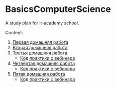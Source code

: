 # BasicsComputerScience
A study plan for it-academy school.

Content:

1. [Первая домашняя работа](./hw_first_lesson/README.md)
2. [Вторая домашняя работа](./second_lesson/hw_questions.md)
3. [Третья домашняя работа](./third_lesson/hw_practice.py)
   - [Код практики с вебинара](./third_lesson/cw_practice.py)
4. [Четвёртая домашняя работа](./fourth_lesson/hw_practice.py)
   - [Код практики с вебинара](./fourth_lesson/cw_practice.py)
5. [Пятая домашняя работа](./five_lesson/hw_practice.py)
   - [Код практики с вебинара](./five_lesson/cw_practice.py)

[//]: # ([Тест по курсу]&#40;./test.md&#41;)
